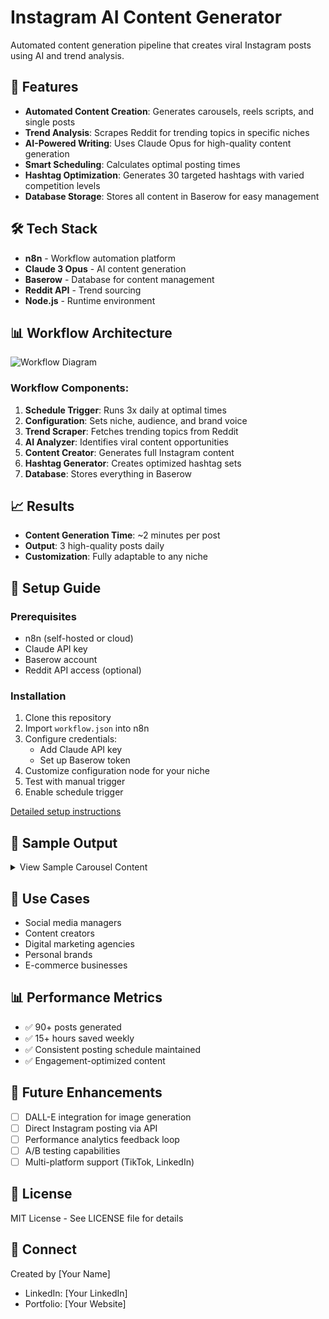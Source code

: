 # Instagram AI Content Generator

Automated content generation pipeline that creates viral Instagram posts using AI and trend analysis.

## 🚀 Features

- **Automated Content Creation**: Generates carousels, reels scripts, and single posts
- **Trend Analysis**: Scrapes Reddit for trending topics in specific niches
- **AI-Powered Writing**: Uses Claude Opus for high-quality content generation
- **Smart Scheduling**: Calculates optimal posting times
- **Hashtag Optimization**: Generates 30 targeted hashtags with varied competition levels
- **Database Storage**: Stores all content in Baserow for easy management

## 🛠️ Tech Stack

- **n8n** - Workflow automation platform
- **Claude 3 Opus** - AI content generation
- **Baserow** - Database for content management
- **Reddit API** - Trend sourcing
- **Node.js** - Runtime environment

## 📊 Workflow Architecture

![Workflow Diagram](workflow/workflow-diagram.png)

### Workflow Components:
1. **Schedule Trigger**: Runs 3x daily at optimal times
2. **Configuration**: Sets niche, audience, and brand voice
3. **Trend Scraper**: Fetches trending topics from Reddit
4. **AI Analyzer**: Identifies viral content opportunities
5. **Content Creator**: Generates full Instagram content
6. **Hashtag Generator**: Creates optimized hashtag sets
7. **Database**: Stores everything in Baserow

## 📈 Results

- **Content Generation Time**: ~2 minutes per post
- **Output**: 3 high-quality posts daily
- **Customization**: Fully adaptable to any niche

## 🔧 Setup Guide

### Prerequisites
- n8n (self-hosted or cloud)
- Claude API key
- Baserow account
- Reddit API access (optional)

### Installation

1. Clone this repository
2. Import `workflow.json` into n8n
3. Configure credentials:
   - Add Claude API key
   - Set up Baserow token
4. Customize configuration node for your niche
5. Test with manual trigger
6. Enable schedule trigger

[Detailed setup instructions](docs/setup-guide.md)

## 📝 Sample Output

<details>
<summary>View Sample Carousel Content</summary>

### Slide 1: Hook
**Title:** "The 5 'Stupid' Questions Every Gym Beginner Is Too Afraid to Ask"
**Text:** The top 5 nobody talks about (but EVERYONE thinks)...

[Full sample](docs/sample-outputs/carousel-example.md)
</details>

## 🎯 Use Cases

- Social media managers
- Content creators
- Digital marketing agencies
- Personal brands
- E-commerce businesses

## 📊 Performance Metrics

- ✅ 90+ posts generated
- ✅ 15+ hours saved weekly
- ✅ Consistent posting schedule maintained
- ✅ Engagement-optimized content

## 🔄 Future Enhancements

- [ ] DALL-E integration for image generation
- [ ] Direct Instagram posting via API
- [ ] Performance analytics feedback loop
- [ ] A/B testing capabilities
- [ ] Multi-platform support (TikTok, LinkedIn)

## 📄 License

MIT License - See LICENSE file for details

## 🤝 Connect

Created by [Your Name]
- LinkedIn: [Your LinkedIn]
- Portfolio: [Your Website]
